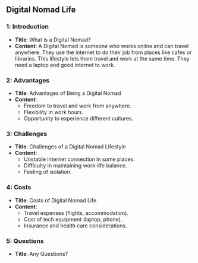 ## Digital Nomad Life

### 1: Introduction

- **Title**: What is a Digital Nomad?
- **Content**: A Digital Nomad is someone who works online and can travel anywhere. They use the internet to do their job from places like cafes or libraries. 
This lifestyle lets them travel and work at the same time. They need a laptop and good internet to work.

### 2: Advantages

- **Title**: Advantages of Being a Digital Nomad
- **Content**:
    - Freedom to travel and work from anywhere.
    - Flexibility in work hours.
    - Opportunity to experience different cultures.

### 3: Challenges

- **Title**: Challenges of a Digital Nomad Lifestyle
- **Content**:
    - Unstable internet connection in some places.
    - Difficulty in maintaining work-life balance.
    - Feeling of isolation.

### 4: Costs

- **Title**: Costs of Digital Nomad Life
- **Content**:
    - Travel expenses (flights, accommodation).
    - Cost of tech equipment (laptop, phone).
    - Insurance and health care considerations.

### 5: Questions

- **Title**: Any Questions?
